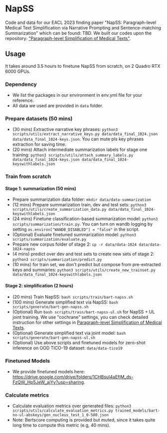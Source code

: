 # NapSS
Code and data for our EACL 2023 finding paper "NapSS: Paragraph-level Medical Text Simplification via Narrative Prompting and Sentence-matching Summarization" which can be found: TBD. We built our codes upon the repository: ["Paragraph-level Simplification of Medical Texts"](https://github.com/AshOlogn/Paragraph-level-Simplification-of-Medical-Texts).

## Usage
It takes around 3.5 hours to finetune NapSS from scratch, on 2 Quadro RTX 6000 GPUs.

### Dependency
- We list the packages in our environment in env.yml file for your reference.
- All data we used are provided in `data` folder.

### Prepare datasets (50 mins)
- (30 mins) Extractive narrative key phrases: `python3 scripts/utils/extract_narrative_keys.py data/data_final_1024.json data/data_final_1024-keys.json`. You can mute pls key phrases extraction for saving time.
- (20 mins) Attach intermediate summarization labels for stage one training: `python3 scripts/utils/attach_summary_labels.py data/data_final_1024-keys.json data/data_final_1024-keyswithlabels.json`

### Train from scratch
#### Stage 1: summarization (50 mins)
- Prepare summarization data folder: `mkdir data/data-summarization`
- (12 mins) Prepare summarization train, dev and test sets: `python3 scripts/utils/create_summarization_data.py data/data_final_1024-keyswithlabels.json`
- (24 mins) Finetune classification-based summarization model: `python3 scripts/summarization/train.py`. You can turn on wandb logging by setting `os.environ["WANDB_DISABLED"] = "false"` in the script.
- (Optional) Evaluate finetuned summarization model: `python3 scripts/summarization/evaluate.py`
- Prepare new corpus folder of stage 2: `cp -r data/data-1024 data/data-1024-napss`
- (4 mins) predict over dev and test sets to create new sets of stage 2: `python3 scripts/summarization/predict.py`
- (10 mins) for train set, we don't predict but compose from pre-extracted keys and summaries: `python3 scripts/utils/create_new_trainset.py data/data_final_1024-keyswithlabels.json`

#### Stage 2: simplification (2 hours)
- (20 mins) Train NapSS: `bash scripts/train/bart-napss.sh`
- (100 mins) Generate simplified text via NapSS: `bash scripts/generate/bart-gen-napss.sh`
- (Optional) Run `bash scripts/train/bart-napss-ul.sh` for NapSS + UL joint training. We use "cochrane" settings, you can check detailed instruction for other settings in [Paragraph-level Simplification of Medical Texts](https://github.com/AshOlogn/Paragraph-level-Simplification-of-Medical-Texts).
- (Optional) Generate simplified text via joint model: `bash scripts/generate/bart-gen-napss-ul.sh`
- (Optional) Use above scripts and finetuned models for zero-shot inference on OOD TICO-19 dataset: `data/data-tico19`

### Finetuned Models
- We provide finetuned models here: https://drive.google.com/drive/folders/1CHBsuI4aEfjM_ds-FzQW_Hp5JeW_ajYy?usp=sharing.

### Calculate metrics
- Calculate evaluation metrics over generated files: `python3 scripts/utils/calculate_evaluation_metrics.py trained_models/bart-no-ul-abskeys/gen_nucleus_test_1_0-500.json`
- Note: Bertscore computing is provided but muted, since it takes quite long time to compute this metric (e.g, 40 mins).
